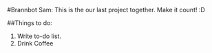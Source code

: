 #Brannbot Sam:
This is the our last project together. Make it count! :D

##Things to do:
1. Write to-do list.
2. Drink Coffee 
